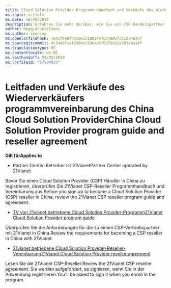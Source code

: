 ```yaml
---
title: Cloud Solution Provider-Programm Handbuch und Verkäufe des Wiederverkäufers-Vertrag (Partner Center im Betrieb über 21Vianet)
ms.topic: article
ms.date: 10/29/2018
description: Erfahren Sie mehr darüber, wie Sie ein CSP-Handelspartner mit 21Vianet in China.
author: MaggiePucciEvans
ms.author: evansma
ms.openlocfilehash: 7642f8e9fc01961518814976d7893fd31d7463ef
ms.sourcegitcommit: 4c34d6fcaf020bcc53eaa5f0379011a56149a14f
ms.translationtype: MT
ms.contentlocale: de-DE
ms.lasthandoff: 03/05/2019
ms.locfileid: "57584033"
---
```

# <a name="china-cloud-solution-provider-program-guide-and-reseller-agreement"></a><span data-ttu-id="882df-103">Leitfaden und Verkäufe des Wiederverkäufers programmvereinbarung des China Cloud Solution Provider</span><span class="sxs-lookup"><span data-stu-id="882df-103">China Cloud Solution Provider program guide and reseller agreement</span></span>
<span data-ttu-id="882df-104">**Gilt für**</span><span class="sxs-lookup"><span data-stu-id="882df-104">**Applies to**</span></span>

-   <span data-ttu-id="882df-105">Partner Center-Betreiber ist 21Vianet</span><span class="sxs-lookup"><span data-stu-id="882df-105">Partner Center operated by 21Vianet</span></span>

<span data-ttu-id="882df-106">Bevor Sie einen Cloud Solution Provider (CSP) Händler in China zu registrieren, überprüfen Sie 21Vianet CSP-Reseller Programmhandbuch und Vereinbarung aus.</span><span class="sxs-lookup"><span data-stu-id="882df-106">Before you sign up to become a Cloud Solution Provider (CSP) reseller in China, review the 21Vianet CSP reseller program guide and agreement.</span></span>

-   [<span data-ttu-id="882df-107">TV von 21vianet betriebene Cloud Solution Provider-Programm</span><span class="sxs-lookup"><span data-stu-id="882df-107">21Vianet Cloud Solution Provider program guide</span></span>](https://www.21vbluecloud.com/office365/SolProv_programguide/)

<span data-ttu-id="882df-108">Überprüfen Sie die Anforderungen für die zu einem CSP-Vertriebspartner mit 21Vianet in China.</span><span class="sxs-lookup"><span data-stu-id="882df-108">Review the requirements for becoming a CSP reseller in China with 21Vianet.</span></span>

-   [<span data-ttu-id="882df-109">21vianet betriebene Cloud Solution Provider-Reseller-Vereinbarung</span><span class="sxs-lookup"><span data-stu-id="882df-109">21Vianet Cloud Solution Provider reseller agreement</span></span>](https://www.21vbluecloud.com/office365/ResellerAgr/)

<span data-ttu-id="882df-110">Lesen Sie die 21Vianet CSP-Reseller.</span><span class="sxs-lookup"><span data-stu-id="882df-110">Review the 21Vianet CSP reseller agreement.</span></span> <span data-ttu-id="882df-111">Sie werden aufgefordert, es signieren, wenn Sie in der Anwendung registrieren.</span><span class="sxs-lookup"><span data-stu-id="882df-111">You'll be asked to sign it when you enroll in the program.</span></span> 

